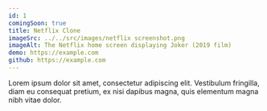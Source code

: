 ```yaml
---
id: 1
comingSoon: true
title: Netflix Clone
imageSrc: ../../src/images/netflix screenshot.png
imageAlt: The Netflix home screen displaying Joker (2019 film)
demo: https://example.com
github: https://example.com
---
```


Lorem ipsum dolor sit amet, consectetur adipiscing elit. Vestibulum fringilla, diam eu consequat pretium, ex nisi dapibus magna, quis elementum magna nibh vitae dolor.
